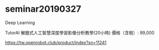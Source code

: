 # seminar20190327
Deep Learning

TutorAI 解題式人工智慧深度學習影像分析教學(20小時) 價格（含稅）: 99,000

https://tw.openrobot.club/product/index?sn=11241

